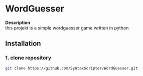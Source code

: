 # WordGuesser

**Description**  
this projekt is a simple wordguesser game written in python

## Installation

### 1. clone repository
```bash
git clone https://github.com/SyntaxScripter/WordGuesser.git

